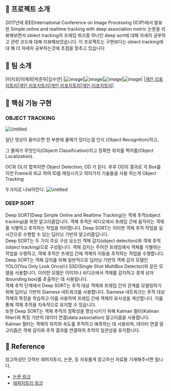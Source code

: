 ## 📑 프로젝트 소개
2017년에 IEEEInternational Conference on Image Processing (ICIP)에서 발표된
Simple online and realtime tracking with deep association metric 논문을 리뷰해보면서 
obiect tracking의 프레임 워크중 하나인 deep sort에 대해 자세히 공부하고 관련 코드에 대해 리뷰해보았습니다.
이 프로젝트는 구현보다는 obiect tracking에 대 해 더 자세히 공부하는것에 초점을 맞추고 있습니다

## 👏 팀 소개 

|이지호|이제희|박준하|김수연|
|![image](https://github.com/khuda-3rd/README_example/assets/90135669/e5ebdc70-3dfa-493f-a865-3d14b2bc7685)|![image](https://github.com/khuda-3rd/README_example/assets/90135669/6f986eee-9e0d-48cb-b2f5-fa9cf785fb8e)|![image](https://github.com/khuda-3rd/README_example/assets/90135669/fcb6281e-6bdd-4f06-9cb7-eb5772c88803)|![image](https://github.com/khuda-3rd/README_example/assets/90135669/fcb6281e-6bdd-4f06-9cb7-eb5772c88803)|
|[개인 리포지토리](https://github.com/khuda-3rd)|[개인 리포지토리](https://github.com/khuda-3rd)|[개인 리포지토리](https://github.com/khuda-3rd)|[개인 리포지토리](https://github.com/khuda-3rd)|


## 🔎 핵심 기능 구현
### OBJECT TRACKING

![Untitled](https://github.com/LEE-JIHO-1016/KHUDA-Project/assets/76989907/0c5b865a-ffb8-4a8f-8a73-c2601aaed182)

일단 영상이 들어오면 한 부분에 물체가 있다는걸 인식 (Object Recognition)하고,

그 물체가 무엇인지(Objectt Classification)하고 정확한 위치를 찍어줌(Object Localization). 

OC와 OL이 합쳐지면 Object Detection, OD 가 된다. 추후 OD의 결과로 각 Box를 이전 Frame과 비교 하여 ID를 매칭시키고 여러가지 기술들을 사용 하는게 Object Tracking

두가지로 나눠어진다. 
![Untitled](https://github.com/LEE-JIHO-1016/KHUDA-Project/assets/76989907/075c2a5f-734b-4fb8-998e-e473cde1363e)


### DEEP SORT
Deep SORT(Deep Simple Online and Realtime Tracking)는 객체 추적(object tracking)을 위한 알고리즘입니다. 객체 추적은 비디오에서 프레임 간에 움직이는 객체를 식별하고 추적하는 작업을 의미합니다. Deep SORT는 이러한 객체 추적 작업을 실시간으로 수행할 수 있는 딥러닝 기반의 알고리즘입니다.
<br/> 
Deep SORT는 두 가지 주요 구성 요소인 객체 감지(object detection)와 객체 추적(object tracking)으로 구성됩니다. 객체 감지는 주어진 프레임에서 객체를 식별하는 작업을 수행하고, 객체 추적은 프레임 간에 객체의 이동을 추적하는 작업을 수행합니다.
<br/>
Deep SORT는 객체 감지를 위해 일반적으로 딥러닝 기반의 객체 감지 모델인 YOLO(You Only Look Once)나 SSD(Single Shot MultiBox Detector)와 같은 모델을 사용합니다. 이러한 모델은 이미지나 비디오에서 객체를 감지하고 경계 상자(bounding box)를 추출하는 데 사용됩니다.
<br/>
객체 추적 단계에서 Deep SORT는 추적 대상 객체와 프레임 간의 관계를 모델링하기 위해 딥러닝 기반의 Siamese 네트워크를 사용합니다. Siamese 네트워크는 추적 대상 객체의 특징을 학습하고 이를 사용하여 프레임 간에 객체의 유사성을 계산합니다. 이를 통해 객체 추적을 지속적으로 유지할 수 있습니다.
<br/>
또한 Deep SORT는 객체 추적의 정확성을 향상시키기 위해 Kalman 필터(Kalman filter)와 특징 기반의 데이터 연결(data association) 알고리즘을 사용합니다. Kalman 필터는 객체의 위치와 속도를 추적하고 예측하는 데 사용되며, 데이터 연결 알고리즘은 객체 감지와 추적 결과를 연결하여 추적의 일관성을 유지합니다.


## 📄 Reference
참고하셨던 깃허브 레퍼지토리, 논문, 등 자유롭게 참고하신 자료들 기재해주시면 됩니다.
- [논문 링크](https://github.com/khuda-3rd)
- [레퍼지토리 링크](https://github.com/khuda-3rd)
